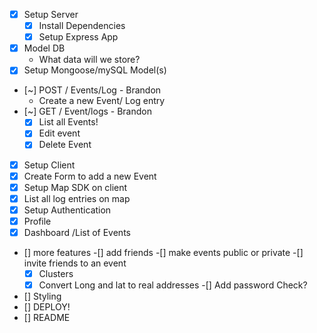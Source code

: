 - [x] Setup Server
  - [x] Install Dependencies
  - [x] Setup Express App
- [x] Model DB
  - What data will we store?
- [x] Setup Mongoose/mySQL Model(s)
- [~] POST / Events/Log - Brandon
  - Create a new Event/ Log entry
- [~] GET / Event/logs - Brandon
  -[x] List all Events!
  -[x] Edit event
  -[x] Delete Event
- [x] Setup Client
- [x] Create Form to add a new Event
- [x] Setup Map SDK on client
- [x] List all log entries on map
- [x] Setup Authentication
- [x] Profile 
- [x] Dashboard /List of Events
- [] more features
  -[] add friends
  -[] make events public or private
  -[] invite friends to an event
  -[x] Clusters
  -[x] Convert Long and lat to real addresses
  -[] Add password Check?
- [] Styling
- [] DEPLOY!
- [] README

